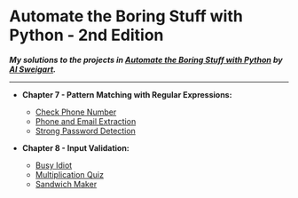# **Automate the Boring Stuff with Python - 2nd Edition**
***My solutions to the projects in [Automate the Boring Stuff with Python](https://automatetheboringstuff.com/) by [Al Sweigart](http://alsweigart.com/).***
  
---  
* **Chapter 7 - Pattern Matching with Regular Expressions:**  
  * [Check Phone Number](https://github.com/Tedawy/automate-the-boring-stuff-with-python/blob/main/Ch%207%20Regular%20Expression/isPhoneNumber.py)
  * [Phone and Email Extraction](https://github.com/Tedawy/automate-the-boring-stuff-with-python/blob/main/Ch%207%20Regular%20Expression/phoneAndEmail.py)
  * [Strong Password Detection](https://github.com/Tedawy/automate-the-boring-stuff-with-python/blob/main/Ch%207%20Regular%20Expression/strongPassword.py)
  
* **Chapter 8 - Input Validation:** 
  * [Busy Idiot](https://github.com/Tedawy/automate-the-boring-stuff-with-python/blob/main/Ch%208%20Input%20Validation/idiot.py)
  * [Multiplication Quiz](https://github.com/Tedawy/automate-the-boring-stuff-with-python/blob/main/Ch%208%20Input%20Validation/multiplicationQuiz.py)
  * [Sandwich Maker](https://github.com/Tedawy/automate-the-boring-stuff-with-python/blob/main/Ch%208%20Input%20Validation/sandwichMaker.py)
  
